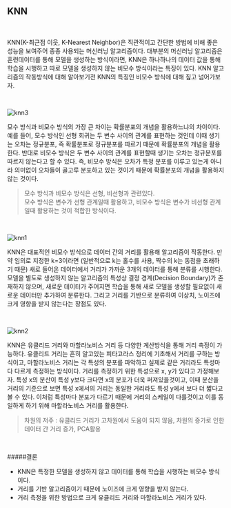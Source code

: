 KNN
------

<br>

KNN(K-최근접 이웃, K-Nearest Neighbor)은 직관적이고 간단한 방법에 비해 좋은 성능을 보여주어 종종 사용되는 머신러닝 알고리즘이다. 대부분의 머신러닝 알고리즘은 훈련데이터를 통해 모델을 생성하는 방식이라면, KNN은 하나하나의 데이터 값을 통해 학습을 시행하고 따로 모델을 생성하지 않는 비모수 방식이라는 특징이 있다. KNN 알고리즘의 작동방식에 대해 알아보기전 KNN의 특징인 비모수 방식에 대해 짚고 넘어가보자.

<br>

![knn3](https://user-images.githubusercontent.com/82218035/117812408-b5d1cd00-b29c-11eb-8b84-276ff99e144a.PNG)

모수 방식과 비모수 방식의 가장 큰 차이는 확률분포의 개념을 활용하느냐의 차이이다. 예를 들어, 모수 방식인 선형 회귀는 두 변수 사이의 관계를 표현하는 것인데 이때 생기는 오차는 정규분포, 즉 확률분포로 정규분포를 따르기 때문에 확률분포의 개념을 활용한다. 반대로 비모수 방식은 두 변수 사이의 관계를 표현할때 생기는 오차는 정규분포를 따르지 않는다고 할 수 있다. 즉, 비모수 방식은 오차가 특정 분포를 이루고 있는게 아니라 의미없이 오차들이 골고루 분포하고 있는 것이기 때문에 확률분포의 개념을 활용하지 않는 것이다.
>모수 방식과 비모수 방식은 선형, 비선형과 관련있다.  
모수 방식은 변수가 선형 관계일때 활용하고, 비모수 방식은 변수가 비선형 관계일때 활용하는 것이
적합한 방식이다.

<br>

![knn1](https://user-images.githubusercontent.com/82218035/117812472-c7b37000-b29c-11eb-873e-860073605312.PNG)

KNN은 대표적인 비모수 방식으로 데이터 간의 거리를 활용해 알고리즘이 작동한다. 만약 임의로 지정한 k=3이라면 (일반적으로 k는 홀수를 사용, 짝수의 k는 동점을 초래하기 때문) 새로 들어온 데이터에서 거리가 가까운 3개의 데이터를 통해 분류를 시행한다. 모델을 별도로 생성하지 않는 알고리즘의 특성상 결정 경계(Decision Boundary)가 존재하지 않으며, 새로운 데이터가 주어지면 학습을 통해 새로 모델을 생성할 필요없이 새로운 데이터만 추가하여 분류한다. 그리고 거리를 기반으로 분류하여 이상치, 노이즈에 크게 영향을 받지 않는다는 장점도 있다.

<br>

![knn2](https://user-images.githubusercontent.com/82218035/117812502-d1d56e80-b29c-11eb-9d41-311ed7bdf352.PNG)

KNN은 유클리드 거리와 마할라노비스 거리 등 다양한 계산방식을 통해 거리 측정이 가능하다. 유클리드 거리는 흔히 알고있는 피타고라스 정리에 기초해서 거리를 구하는 방식이고, 마할라노비스 거리는 각 특성의 분포를 파악하고 실제로 같은 거리라도 특성마다 다르게 측정하는 방식이다. 거리를 측정하기 위한 특성으로 x, y가 있다고 가정해보자. 특성 x의 분산이 특성 y보다 크다면 x의 분포가 더욱 퍼져있을것이고, 이때 분산을 거리의 기준으로 보면 특성 x에서의 거리는 동일한 거리라도 특성 y에서 보다 더 짧다고 볼 수 있다. 이처럼 특성마다 분포가 다르기 때문에 거리의 스케일이 다를것이고 이를 동일하게 하기 위해 마할라노비스 거리를 활용한다.

>차원의 저주 : 유클리드 거리가 고차원에서 도움이 되지 않음,
차원의 증가로 인한 데이터 간 거리 증가, PCA활용

<br>

#####결론
- KNN은 특정한 모델을 생성하지 않고 데이터를 통해 학습을 시행하는 비모수 방식이다.
- 거리를 기반 알고리즘이기 때문에 노이즈에 크게 영향을 받지 않는다.
- 거리 측정을 위한 방법으로 크게 유클리드 거리와 마할라노비스 거리가 있다.
